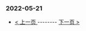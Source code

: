 ### 2022-05-21 
 

- [ < 上一页 ](https://github.com/able8/weibo-hot-record/blob/master/2022-05-20.md) -------- [ 下一页 > ](https://github.com/able8/weibo-hot-record/blob/master/2022-05-22.md)